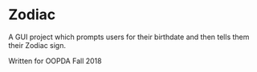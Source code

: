 # Zodiac

A GUI project which prompts users for their birthdate and then tells them their Zodiac sign.

Written for OOPDA Fall 2018